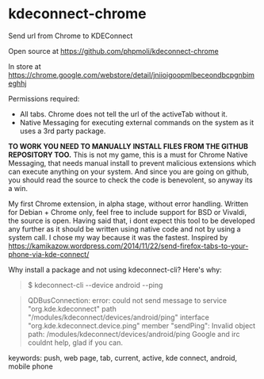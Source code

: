 # kdeconnect-chrome

Send url from Chrome to KDEConnect

Open source at https://github.com/phpmoli/kdeconnect-chrome

In store at https://chrome.google.com/webstore/detail/jniioigoopmlbeceondbcpgnbimeghhj

Permissions required:
- All tabs. Chrome does not tell the url of the activeTab without it.
- Native Messaging for executing external commands on the system as it uses a 3rd party package.

**TO WORK YOU NEED TO MANUALLY INSTALL FILES FROM THE GITHUB REPOSITORY TOO.**
This is not my game, this is a must for Chrome Native Messaging, that needs manual install to prevent malicious extensions which can execute anything on your system. And since you are going on github, you should read the source to check the code is benevolent, so anyway its a win.

My first Chrome extension, in alpha stage, without error handling. Written for Debian + Chrome only, feel free to include support for BSD or Vivaldi, the source is open.
Having said that, i dont expect this tool to be developed any further as it should be written using native code and not by using a system call. I chose my way because it was the fastest. Inspired by https://kamikazow.wordpress.com/2014/11/22/send-firefox-tabs-to-your-phone-via-kde-connect/

Why install a package and not using kdeconnect-cli? Here's why:
> $ kdeconnect-cli --device android --ping

> QDBusConnection: error: could not send message to service "org.kde.kdeconnect" path "/modules/kdeconnect/devices/android/ping" interface "org.kde.kdeconnect.device.ping" member "sendPing": Invalid object path: /modules/kdeconnect/devices/android/ping
Google and irc couldnt help, glad if you can.

keywords: push, web page, tab, current, active, kde connect, android, mobile phone
